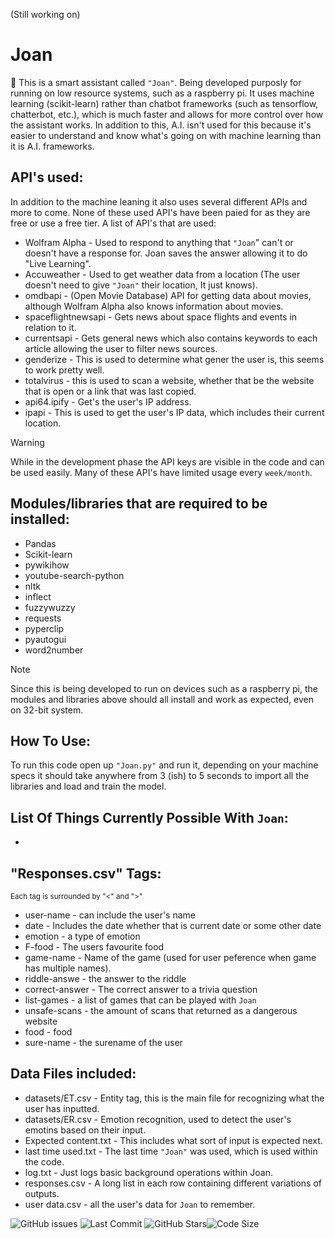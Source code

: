 (Still working on)

# Joan

🤖 This is a smart assistant called `"Joan"`. Being developed purposly for running on low resource systems, such as a raspberry pi. It uses machine learning (scikit-learn) rather than chatbot frameworks (such as tensorflow, chatterbot, etc.), which is much faster and allows for more control over how the assistant works. In addition to this, A.I. isn't used for this because it's easier to understand and know what's going on with machine learning than it is A.I. frameworks.

## API's used:
In addition to the machine leaning it also uses several different APIs and more to come. None of these used API's have been paied for as they are free or use a free tier. A list of API's that are used:
- Wolfram  Alpha - Used to respond to anything that `"Joan`" can't or doesn't have a response for. Joan saves the answer allowing it to do "Live Learning".
- Accuweather - Used to get weather data from a location (The user doesn't need to give `"Joan"` their location, It just knows).
- omdbapi - (Open Movie Database) API for getting data about movies, although Wolfram Alpha also knows information about movies.
- spaceflightnewsapi - Gets news about space flights and events in relation to it.
- currentsapi - Gets general news which also contains keywords to each article allowing the user to filter news sources.
- genderize - This is used to determine what gener the user is, this seems to work pretty well.
- totalvirus - this is used to scan a website, whether that be the website that is open or a link that was last copied.
- api64.ipify - Get's the user's IP address.
- ipapi - This is used to get the user's IP data, which includes their current location.

> [!WARNING]
> While in the development phase the API keys are visible in the code and can be used easily. Many of these API's have limited usage every `week/month`.

## Modules/libraries that are required to be installed:
- Pandas
- Scikit-learn
- pywikihow
- youtube-search-python
- nltk
- inflect
- fuzzywuzzy
- requests
- pyperclip
- pyautogui
- word2number

> [!NOTE]
> Since this is being developed to run on devices such as a raspberry pi, the modules and libraries above should all install and work as expected, even on 32-bit system.

## How To Use:
To run this code open up `"Joan.py"` and run it, depending on your machine specs it should take anywhere from 3 (ish) to 5 seconds to import all the libraries and load and train the model.


## List Of Things Currently Possible With `Joan`:
- 

## "Responses.csv" Tags:
<sub>Each tag is surrounded by "<" and ">"</sub>

- user-name - can include the user's name
- date - Includes the date whether that is current date or some other date
- emotion - a type of emotion
- F-food - The users favourite food
- game-name - Name of the game (used for user peference when game has multiple names).
- riddle-answe - the answer to the riddle
- correct-answer - The correct answer to a trivia question
- list-games - a list of games that can be played with `Joan`
- unsafe-scans - the amount of scans that returned as a dangerous website
- food - food
- sure-name - the surename of the user


## Data Files included:
- datasets/ET.csv - Entity tag, this is the main file for recognizing what the user has inputted.
- datasets/ER.csv - Emotion recognition, used to detect the user's emotins based on their input.
- Expected content.txt - This includes what sort of input is expected next.
- last time used.txt - The last time `"Joan"` was used, which is used within the code.
- log.txt - Just logs basic background operations within Joan.
- responses.csv - A long list in each row containing different variations of outputs.
- user data.csv - all the user's data for `Joan` to remember.

![GitHub issues](https://img.shields.io/github/jamster3000/Joan-smart-assistant/issues)
![Last Commit](https://img.shields.io/github/last-commit/jamster3000/Joan-smart-assistant)
![GitHub Stars](https://img.shields.io/github/stars/jamster3000/Joan-smart-assistant?style=social)![Code Size](https://img.shields.io/github/languages/code-size/jamster3000/Joan-smart-assistant)
